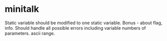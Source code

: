 # minitalk

Static variable should be modified to one static variable.
Bonus - about flag, info.
Should handle all possible errors including variable numbers of parameters.
ascii range.

